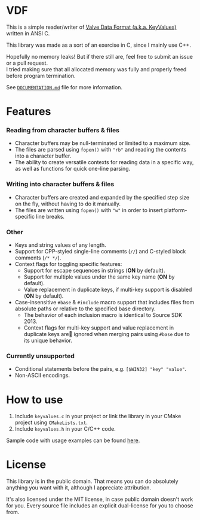# VDF

This is a simple reader/writer of [Valve Data Format (a.k.a. KeyValues)](https://developer.valvesoftware.com/wiki/KeyValues) written in ANSI C.

This library was made as a sort of an exercise in C, since I mainly use C++.

Hopefully no memory leaks! But if there still are, feel free to submit an issue or a pull request.  
I tried making sure that all allocated memory was fully and properly freed before program termination.

See [`DOCUMENTATION.md`](DOCUMENTATION.md) file for more information.

# Features

### Reading from character buffers & files
- Character buffers may be null-terminated or limited to a maximum size.
- The files are parsed using `fopen()` with `"rb"` and reading the contents into a character buffer.
- The ability to create versatile contexts for reading data in a specific way, as well as functions for quick one-line parsing.

### Writing into character buffers & files
- Character buffers are created and expanded by the specified step size on the fly, without having to do it manually.
- The files are written using `fopen()` with `"w"` in order to insert platform-specific line breaks.

### Other
- Keys and string values of any length.
- Support for CPP-styled single-line comments (`//`) and C-styled block comments (`/* */`).
- Context flags for toggling specific features:
  - Support for escape sequences in strings (**ON** by default).
  - Support for multiple values under the same key name (**ON** by default).
  - Value replacement in duplicate keys, if multi-key support is disabled (**ON** by default).
- Case-insensitive `#base` & `#include` macro support that includes files from absolute paths or relative to the specified base directory.
  - The behavior of each inclusion macro is identical to Source SDK 2013.
  - Context flags for multi-key support and value replacement in duplicate keys are ignored when merging pairs using `#base` due to its unique behavior.

### Currently unsupported
- Conditional statements before the pairs, e.g. `[$WIN32] "key" "value"`.
- Non-ASCII encodings.

# How to use

1. Include `keyvalues.c` in your project or link the library in your CMake project using `CMakeLists.txt`.
2. Include `keyvalues.h` in your C/C++ code.

Sample code with usage examples can be found [here](samples).

# License

This library is in the public domain. That means you can do absolutely anything you want with it, although I appreciate attribution.

It's also licensed under the MIT license, in case public domain doesn't work for you. Every source file includes an explicit dual-license for you to choose from.
